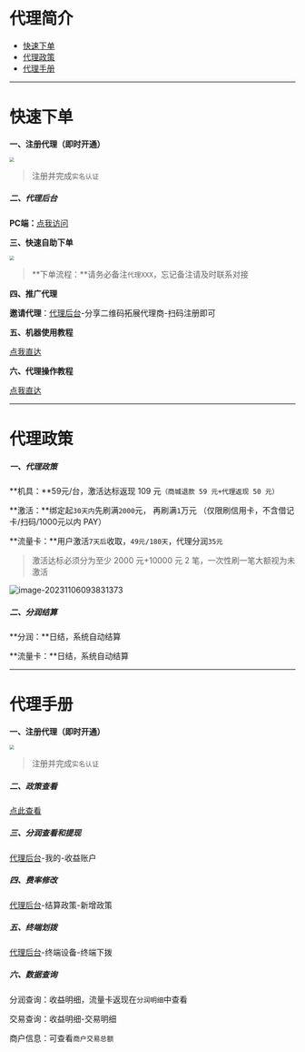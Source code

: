 # 代理简介

- [快速下单](#快速下单)
- [代理政策](#代理政策)
- [代理手册](#代理手册)

---

# 快速下单

**一、注册代理（即时开通）**

[<img src="https://wiki.zjkmkj.com/media/202307171230726.png" style="zoom:50%;" />](https://agentm.zjkmkj.com/pages/register?sup=Mg==)

> 注册并完成`实名认证`

##### 二、代理后台

**PC端：**[点我访问](https://zyqxba.globebill.com/)

**三、快速自助下单**

[<img src="https://wiki.zjkmkj.com/media/202307151156242.png" style="zoom:50%;" />](http://kmshop.zjkmkj.com/pages/goods_details/index?id=47)

> **下单流程：**请务必备注`代理XXX`，忘记备注请及时联系对接

**四、推广代理**

**邀请代理**：[代理后台](agent/qxb.md#二、代理后台)-分享二维码拓展代理商-扫码注册即可

**五、机器使用教程**

[点我直达](tool/qxb.md)

**六、代理操作教程**

[点我直达](#代理手册)

------

# 代理政策

##### **一、代理政策**

**机具：**59元/台，激活达标返现 109 元`（商城退款 59 元+代理返现 50 元）`

**激活：**绑定起`30天内`先刷满`2000`元， 再刷满`1`万元 （仅限刷信用卡，不含借记卡/扫码/1000元以内 PAY）

**流量卡：**用户激活`7天后`收取，`49元/180天`，代理分润`35元`

> 激活达标必须分为至少 2000 元+10000 元 2 笔，一次性刷一笔大额视为未激活

![image-20231106093831373](https://wiki.zjkmkj.com/media/202311060938457.png)

##### 二、分润结算

**分润：**日结，系统自动结算

**流量卡：**日结，系统自动结算

------

# 代理手册

**一、注册代理（即时开通）**

[<img src="https://wiki.zjkmkj.com/media/202401201511622.png" style="zoom:50%;" />](https://agentm.zjkmkj.com/pages/register?supUno=kmadmin)

>  注册并完成`实名认证`

##### 二、政策查看

[点此查看](#代理政策)

##### 三、分润查看和提现

[代理后台](agent/qxb.md#二、代理后台)-我的-收益账户

##### 四、费率修改

[代理后台](agent/qxb.md#二、代理后台)-结算政策-新增政策

##### 五、终端划拨

[代理后台](agent/qxb.md#二、代理后台)-终端设备-终端下拨

##### 六、数据查询

分润查询：收益明细，流量卡返现在`分润明细`中查看

交易查询：收益明细-交易明细

商户信息：可查看`商户交易总额`
